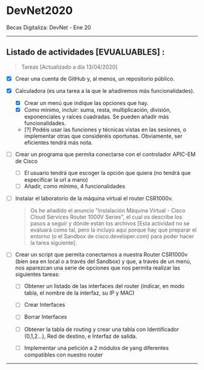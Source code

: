 # DevNet2020
Becas Digitaliza: DevNet - Ene 20
- - - -
## Listado de actividades **[EVUALUABLES]** :
>Tareas [Actualizado a día 13/04/2020]

- [x] Crear una cuenta de GitHub y, al menos, un repositorio público.

- [x] Calculadora (es una tarea a la que le añadiremos más funcionalidades).
    - [x] Crear un menú que indique las opciones que hay.
    - [x] Como mínimo, incluir: suma, resta, multiplicación, división, exponenciales y raíces cuadradas. Se pueden añadir más funcionalidades.
    - [?] Podéis usar las funciones y técnicas vistas en las sesiones, o implementar otras que consideréis oportunas. Obviamente, ser eficientes tendrá más nota.

- [ ] Crear un programa que permita conectarse con el controlador APIC-EM de Cisco
    - [ ] El usuario tendrá que escoger la opción que quiera (no tendrá que especificar la url a mano)
    - [ ] Añadir, como mínimo, 4 funcionalidades

- [ ] Instalar el laboratorio de la máquina virtual el router CSR1000v.
    > Os he añadido el anuncio "Instalación Máquina Virtual - Cisco Cloud Services Router 1000V Series", el cual os describe los pasos a seguir y dónde están los archivos
    > [Esta actividad no se evaluará como tal, pero la incluyo aquí porque hay que preparar el entorno (o el Sandbox de cisco.developer.com) para poder hacer la tarea siguiente].

- [ ] Crear un script que permita conectarnos a nuestra Router CSR1000v (bien sea en local o a través del Sandbox) y que, a través de un menú, nos aparezcan una serie de opciones que nos permita realizar las siguientes tareas:
    - [ ] Obtener un listado de las interfaces del router (indicar, en modo tabla, el nombre de la interfaz, su IP y MAC)
    - [ ] Crear Interfaces
    - [ ] Borrar Interfaces
    - [ ] Obtener la tabla de routing y crear una tabla con Identificador (0,1,2...), Red de destino, e Interfaz de salida.
    - [ ] Implementar una petición a 2 módulos de yang diferentes compatibles con nuestro router


- - - -
